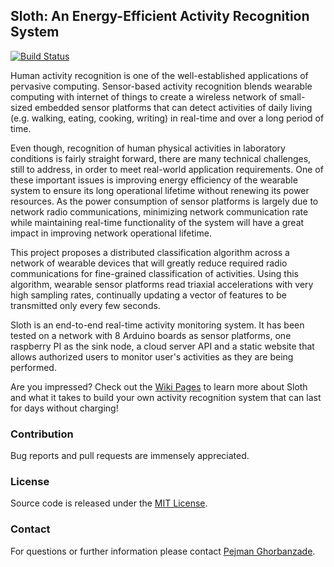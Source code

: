 ## Sloth: An Energy-Efficient Activity Recognition System

[![Build Status](https://travis-ci.org/ghorbanzade/sloth.svg?branch=master)](https://travis-ci.org/ghorbanzade/sloth)

Human activity recognition is one of the well-established applications of pervasive computing.
Sensor-based activity recognition blends wearable computing with internet of things to create a wireless network of small-sized embedded sensor platforms that can detect activities of daily living (e.g. walking, eating, cooking, writing) in real-time and over a long period of time.

Even though, recognition of human physical activities in laboratory conditions is fairly straight forward, there are many technical challenges, still to address, in order to meet real-world application requirements.
One of these important issues is improving energy efficiency of the wearable system to ensure its long operational lifetime without renewing its power resources.
As the power consumption of sensor platforms is largely due to network radio communications, minimizing network communication rate while maintaining real-time functionality of the system will have a great impact in improving network operational lifetime.

This project proposes a distributed classification algorithm across a network of wearable devices that will greatly reduce required radio communications for fine-grained classification of activities.
Using this algorithm, wearable sensor platforms read triaxial accelerations with very high sampling rates, continually updating a vector of features to be transmitted only every few seconds.

Sloth is an end-to-end real-time activity monitoring system.
It has been tested on a network with 8 Arduino boards as sensor platforms, one raspberry PI as the sink node, a cloud server API and a static website that allows authorized users to monitor user's activities as they are being performed.

Are you impressed? Check out the [Wiki Pages] to learn more about Sloth and what it takes to build your own activity recognition system that can last for days without charging!

### Contribution

Bug reports and pull requests are immensely appreciated.

### License

Source code is released under the [MIT License].

### Contact

For questions or further information please contact [Pejman Ghorbanzade].

[MIT License]: https://github.com/ghorbanzade/sloth/blob/master/LICENSE
[Wiki Pages]: https://github.com/ghorbanzade/sloth/wiki
[Pejman Ghorbanzade]: http://www.ghorbanzade.com
